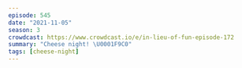 ```yaml
---
episode: 545
date: "2021-11-05"
season: 3
crowdcast: https://www.crowdcast.io/e/in-lieu-of-fun-episode-172
summary: "Cheese night! \U0001F9C0"
tags: [cheese-night]
---
```

